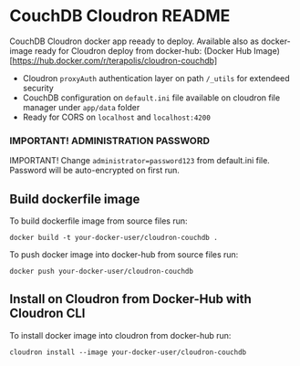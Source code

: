 # CouchDB Cloudron README

CouchDB Cloudron docker app reeady to deploy.
Available also as docker-image ready for Cloudron deploy from docker-hub: (Docker Hub Image)[https://hub.docker.com/r/terapolis/cloudron-couchdb]

- Cloudron `proxyAuth` authentication layer on path `/_utils` for extendeed security
- CouchDB configuration on `default.ini` file available on cloudron file manager under `app/data` folder
- Ready for CORS on `localhost` and `localhost:4200`

### IMPORTANT! ADMINISTRATION PASSWORD
IMPORTANT! Change `administrator=password123` from default.ini file. Password will be auto-encrypted on first run.

## Build dockerfile image

To build dockerfile image from source files run:
```
docker build -t your-docker-user/cloudron-couchdb .
```

To push docker image into docker-hub from source files run:
```
docker push your-docker-user/cloudron-couchdb
```
## Install on Cloudron from Docker-Hub with Cloudron CLI
To install docker image into cloudron from docker-hub run:
 ```
cloudron install --image your-docker-user/cloudron-couchdb
```


